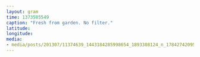 ```yaml
---
layout: gram
time: 1373585549
caption: "Fresh from garden. No filter."
latitude: 
longitude: 
media:
- media/posts/201307/11374639_1443184285998654_1893308124_n_17842742095000351.jpg
---
```

